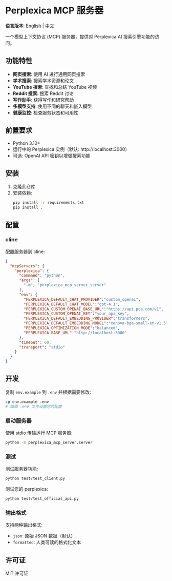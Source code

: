 # Perplexica MCP 服务器

**语言版本**: [English](README.md) | [中文](README_zh.md)

一个模型上下文协议 (MCP) 服务器，提供对 Perplexica AI 搜索引擎功能的访问。

## 功能特性

- **网页搜索**: 使用 AI 进行通用网页搜索
- **学术搜索**: 搜索学术资源和论文  
- **YouTube 搜索**: 查找和总结 YouTube 视频
- **Reddit 搜索**: 搜索 Reddit 讨论
- **写作助手**: 获得写作和研究帮助
- **多模型支持**: 使用不同的聊天和嵌入模型
- **健康监控**: 检查服务状态和可用性

## 前置要求

- Python 3.10+
- 运行中的 Perplexica 实例（默认: http://localhost:3000）
- 可选: OpenAI API 密钥以增强搜索功能

## 安装

1. 克隆此仓库
2. 安装依赖:
   ```bash
   pip install -r requirements.txt
   pip install .
   ```

## 配置
### cline
配置服务器到 cline:
```json
{
  "mcpServers": {
    "perplexica": {
      "command": "python",
      "args": [
        "-m", "perplexica_mcp_server.server"
      ],
      "env": {
        "PERPLEXICA_DEFAULT_CHAT_PROVIDER":"custom_openai",
        "PERPLEXICA_DEFAULT_CHAT_MODEL":"gpt-4.1",
        "PERPLEXICA_CUSTOM_OPENAI_BASE_URL":"https://api.poe.com/v1",
        "PERPLEXICA_CUSTOM_OPENAI_KEY":"your_api_key",
        "PERPLEXICA_DEFAULT_EMBEDDING_PROVIDER":"transformers",
        "PERPLEXICA_DEFAULT_EMBEDDING_MODEL":"xenova-bge-small-en-v1.5",
        "PERPLEXICA_OPTIMIZATION_MODE":"balanced",
        "PERPLEXICA_BASE_URL":"http://localhost:3000"
      },
      "timeout": 60,
      "transport": "stdio"
    }
  }
}
```

## 开发

复制 `env.example` 到 `.env` 并根据需要修改:

```bash
cp env.example .env
# 编辑 .env 文件设置您的配置
```

### 启动服务器

使用 stdio 传输运行 MCP 服务器:

```bash
python -m perplexica_mcp_server.server
```

### 测试

测试服务器功能:

```bash
python test/test_client.py
```

测试您的 perplexica:

```bash
python test/test_official_api.py
```

### 输出格式

支持两种输出格式:
- `json`: 原始 JSON 数据（默认）
- `formatted`: 人类可读的格式化文本

## 许可证

MIT 许可证